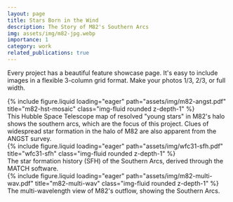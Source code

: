 ```yaml
---
layout: page
title: Stars Born in the Wind
description: The Story of M82's Southern Arcs
img: assets/img/m82-jpg.webp
importance: 1
category: work
related_publications: true
---
```


Every project has a beautiful feature showcase page.
It's easy to include images in a flexible 3-column grid format.
Make your photos 1/3, 2/3, or full width.

<div class="row">
    <div class="col-sm mt-3 mt-md-0">
        {% include figure.liquid loading="eager" path="assets/img/m82-angst.pdf" title="m82-hst-mosaic" class="img-fluid rounded z-depth-1" %}
    </div>
</div>
<div class="caption">
    This Hubble Space Telescope map of resolved "young stars" in M82's halo shows the southern arcs, which are the focus of this project. Clues of widespread star formation in the halo of M82 are also apparent from the ANGST survey.
</div>

<div class="row">
    <div class="col-sm mt-3 mt-md-0">
        {% include figure.liquid loading="eager" path="assets/img/wfc31-sfh.pdf" title="wfc31-sfh" class="img-fluid rounded z-depth-1" %}
    </div>
</div>
<div class="caption">
    The star formation history (SFH) of the Southern Arcs, derived through the MATCH software.
</div>

<div class="row">
    <div class="col-sm mt-3 mt-md-0">
        {% include figure.liquid loading="eager" path="assets/img/m82-multi-wav.pdf" title="m82-multi-wav" class="img-fluid rounded z-depth-1" %}
    </div>
</div>
<div class="caption">
    The multi-wavelength view of M82's outflow, showing the Southern Arcs.
</div>


